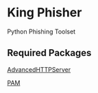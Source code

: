 King Phisher
==
Python Phishing Toolset

Required Packages
--
[AdvancedHTTPServer](https://gist.github.com/zeroSteiner/4502576)

[PAM](http://atlee.ca/software/pam/)
